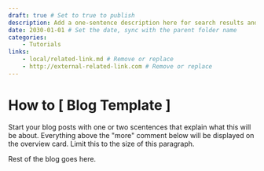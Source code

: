 ```yaml
---
draft: true # Set to true to publish
description: Add a one-sentence description here for search results and social sharing. Limit it to *maximum* 150 characters. This parahraph has 147 characters. # # Replace
date: 2030-01-01 # Set the date, sync with the parent folder name
categories:
    - Tutorials
links:
    - local/related-link.md # Remove or replace
    - http://external-related-link.com # Remove or replace
---
```


# How to [ Blog Template ]

Start your blog posts with one or two scentences that explain what this will be about. Everything above the "more" comment below will be displayed on the overview card. Limit this to the size of this paragraph.

<!-- more -->

Rest of the blog goes here.
